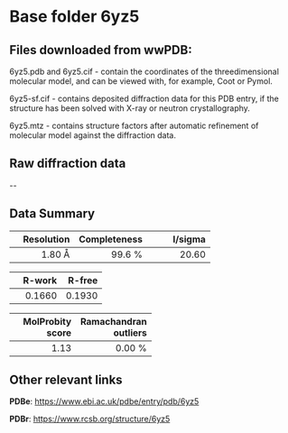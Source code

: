 # Base folder 6yz5

## Files downloaded from wwPDB:

6yz5.pdb and 6yz5.cif - contain the coordinates of the threedimensional molecular model, and can be viewed with, for example, Coot or Pymol.

6yz5-sf.cif - contains deposited diffraction data for this PDB entry, if the structure has been solved with X-ray or neutron crystallography.

6yz5.mtz - contains structure factors after automatic refinement of molecular model against the diffraction data.

## Raw diffraction data

--<br> 

## Data Summary
|   | Resolution | Completeness| I/sigma |
|---|-------------:|----------------:|--------------:|
|   |1.80 Å|99.6  %|<img width=50/>20.60|

|   | **R-work**| **R-free**   
|---|-------------:|----------------:|           
||  0.1660|  0.1930|

|   |**MolProbity<br>score**| **Ramachandran<br>outliers** 
|---|-------------:|----------------:|
||  1.13|  0.00 %|

 

 



## Other relevant links 
**PDBe**:  https://www.ebi.ac.uk/pdbe/entry/pdb/6yz5
 
**PDBr**: https://www.rcsb.org/structure/6yz5 

